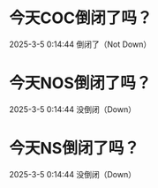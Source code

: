 # 今天COC倒闭了吗？

2025-3-5 0:14:44 倒闭了（Not Down）

# 今天NOS倒闭了吗？

2025-3-5 0:14:44 没倒闭（Down）

# 今天NS倒闭了吗？

2025-3-5 0:14:44 没倒闭（Down）

